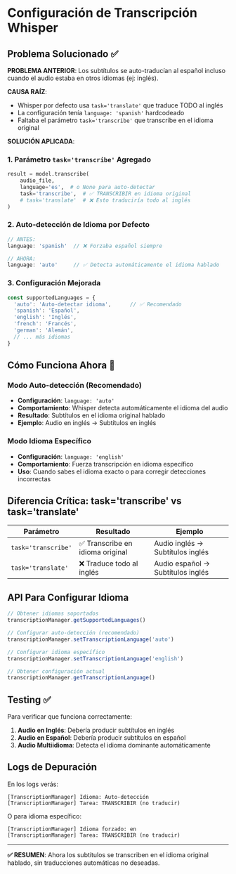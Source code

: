 # Configuración de Transcripción Whisper

## Problema Solucionado ✅

**PROBLEMA ANTERIOR**: Los subtítulos se auto-traducían al español incluso cuando el audio estaba en otros idiomas (ej: inglés).

**CAUSA RAÍZ**: 
- Whisper por defecto usa `task='translate'` que traduce TODO al inglés
- La configuración tenía `language: 'spanish'` hardcodeado
- Faltaba el parámetro `task='transcribe'` que transcribe en el idioma original

**SOLUCIÓN APLICADA**:

### 1. Parámetro `task='transcribe'` Agregado
```python
result = model.transcribe(
    audio_file,
    language='es',  # o None para auto-detectar
    task='transcribe',  # ✅ TRANSCRIBIR en idioma original
    # task='translate'  # ❌ Esto traduciría todo al inglés
)
```

### 2. Auto-detección de Idioma por Defecto
```javascript
// ANTES:
language: 'spanish'  // ❌ Forzaba español siempre

// AHORA:
language: 'auto'     // ✅ Detecta automáticamente el idioma hablado
```

### 3. Configuración Mejorada
```javascript
const supportedLanguages = {
  'auto': 'Auto-detectar idioma',      // ✅ Recomendado
  'spanish': 'Español', 
  'english': 'Inglés',
  'french': 'Francés',
  'german': 'Alemán',
  // ... más idiomas
}
```

## Cómo Funciona Ahora 🎯

### Modo Auto-detección (Recomendado)
- **Configuración**: `language: 'auto'`
- **Comportamiento**: Whisper detecta automáticamente el idioma del audio
- **Resultado**: Subtítulos en el idioma original hablado
- **Ejemplo**: Audio en inglés → Subtítulos en inglés

### Modo Idioma Específico  
- **Configuración**: `language: 'english'`
- **Comportamiento**: Fuerza transcripción en idioma específico
- **Uso**: Cuando sabes el idioma exacto o para corregir detecciones incorrectas

## Diferencia Crítica: task='transcribe' vs task='translate'

| Parámetro | Resultado | Ejemplo |
|-----------|-----------|---------|
| `task='transcribe'` | ✅ Transcribe en idioma original | Audio inglés → Subtítulos inglés |
| `task='translate'` | ❌ Traduce todo al inglés | Audio español → Subtítulos inglés |

## API Para Configurar Idioma

```javascript
// Obtener idiomas soportados
transcriptionManager.getSupportedLanguages()

// Configurar auto-detección (recomendado)
transcriptionManager.setTranscriptionLanguage('auto')

// Configurar idioma específico
transcriptionManager.setTranscriptionLanguage('english')

// Obtener configuración actual
transcriptionManager.getTranscriptionLanguage()
```

## Testing ✅

Para verificar que funciona correctamente:

1. **Audio en Inglés**: Debería producir subtítulos en inglés
2. **Audio en Español**: Debería producir subtítulos en español  
3. **Audio Multiidioma**: Detecta el idioma dominante automáticamente

## Logs de Depuración

En los logs verás:
```
[TranscriptionManager] Idioma: Auto-detección
[TranscriptionManager] Tarea: TRANSCRIBIR (no traducir)
```

O para idioma específico:
```
[TranscriptionManager] Idioma forzado: en
[TranscriptionManager] Tarea: TRANSCRIBIR (no traducir)
```

---

**✅ RESUMEN**: Ahora los subtítulos se transcriben en el idioma original hablado, sin traducciones automáticas no deseadas.